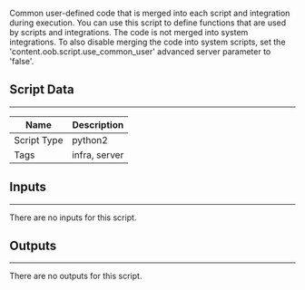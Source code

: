 Common user-defined code that is merged into each script and integration during execution. You can use this script to define functions that are used by scripts and integrations. The code is not merged into system integrations. To also disable merging the code into system scripts, set the 'content.oob.script.use_common_user' advanced server parameter to 'false'.

## Script Data
---

| **Name** | **Description** |
| --- | --- |
| Script Type | python2 |
| Tags | infra, server |

## Inputs
---
There are no inputs for this script.

## Outputs
---
There are no outputs for this script.
